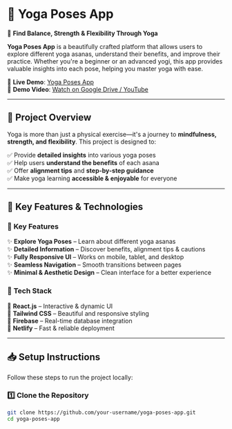 # 🧘 Yoga Poses App  

🌿 **Find Balance, Strength & Flexibility Through Yoga**  

**Yoga Poses App** is a beautifully crafted platform that allows users to explore different yoga asanas, understand their benefits, and improve their practice. Whether you're a beginner or an advanced yogi, this app provides valuable insights into each pose, helping you master yoga with ease.

🔗 **Live Demo**: [Yoga Poses App](https://shaktimudra.netlify.app/)  
🎥 **Demo Video**: [Watch on Google Drive / YouTube](https://youtu.be/P1akO1juFFw)

---

## 🌟 Project Overview  

Yoga is more than just a physical exercise—it's a journey to **mindfulness, strength, and flexibility**. This project is designed to:  

✅ Provide **detailed insights** into various yoga poses  
✅ Help users **understand the benefits** of each asana  
✅ Offer **alignment tips** and **step-by-step guidance**  
✅ Make yoga learning **accessible & enjoyable** for everyone  

---

## 🚀 Key Features & Technologies  

### 🔹 **Key Features**  
✨ **Explore Yoga Poses** – Learn about different yoga asanas  
✨ **Detailed Information** – Discover benefits, alignment tips & cautions  
✨ **Fully Responsive UI** – Works on mobile, tablet, and desktop  
✨ **Seamless Navigation** – Smooth transitions between pages  
✨ **Minimal & Aesthetic Design** – Clean interface for a better experience  

### 🔧 **Tech Stack**  
🔹 **React.js** – Interactive & dynamic UI  
🔹 **Tailwind CSS** – Beautiful and responsive styling  
🔹 **Firebase** – Real-time database integration  
🔹 **Netlify** – Fast & reliable deployment  

---

## 📥 Setup Instructions  

Follow these steps to run the project locally:  

### **1️⃣ Clone the Repository**  
```bash
git clone https://github.com/your-username/yoga-poses-app.git
cd yoga-poses-app

